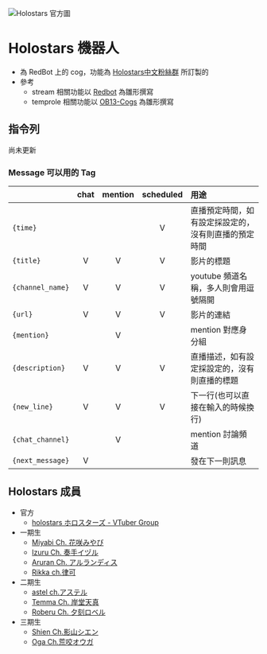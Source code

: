 ![Holostars 官方圖](https://user-images.strikinglycdn.com/res/hrscywv4p/image/upload/c_limit,fl_lossy,h_9000,w_1200,f_auto,q_auto/1369026/794682_591223.png)
# Holostars 機器人

* 為 RedBot 上的 cog，功能為 [Holostars中文粉絲群](https://discord.gg/h8ZVAJ4nAq) 所訂製的 
* 參考
  * stream 相關功能以 [Redbot](https://github.com/Cog-Creators/Red-DiscordBot) 為雛形撰寫
  * temprole 相關功能以 [OB13-Cogs](https://github.com/Obi-Wan3/OB13-Cogs) 為雛形撰寫
  
## 指令列

尚未更新

### Message 可以用的 Tag

||chat|mention|scheduled|用途|
|:---|:---:|:---:|:---:|:---|
|`{time}`			| | |V|直播預定時間，如有設定採設定的，沒有則直播的預定時間|
|`{title}`	    |V|V|V|影片的標題|
|`{channel_name}`	|V|V|V|youtube 頻道名稱，多人則會用逗號隔開|
|`{url}`	        |V|V|V|影片的連結|
|`{mention}`		| |V| |mention 對應身分組|
|`{description}`	|V|V|V|直播描述，如有設定採設定的，沒有則直播的標題|
|`{new_line}`	    |V|V|V|下一行(也可以直接在輸入的時候換行)|
|`{chat_channel}`	| |V| |mention 討論頻道|
|`{next_message}`	|V| | |發在下一則訊息|

## Holostars 成員

* 官方
  * [holostars ホロスターズ - VTuber Group](https://www.youtube.com/channel/UCWsfcksUUpoEvhia0_ut0bA)
* 一期生
  * [Miyabi Ch. 花咲みやび](https://www.youtube.com/channel/UC6t3-_N8A6ME1JShZHHqOMw)
  * [Izuru Ch. 奏手イヅル](https://www.youtube.com/channel/UCZgOv3YDEs-ZnZWDYVwJdmA)
  * [Aruran Ch. アルランディス](https://www.youtube.com/channel/UCKeAhJvy8zgXWbh9duVjIaQ)
  * [Rikka ch.律可](https://www.youtube.com/channel/UC9mf_ZVpouoILRY9NUIaK-w)
* 二期生
  * [astel ch.アステル](https://www.youtube.com/channel/UCNVEsYbiZjH5QLmGeSgTSzg)
  * [Temma Ch. 岸堂天真](https://www.youtube.com/channel/UCGNI4MENvnsymYjKiZwv9eg)
  * [Roberu Ch. 夕刻ロベル](https://www.youtube.com/channel/UCANDOlYTJT7N5jlRC3zfzVA)
* 三期生
  * [Shien Ch.影山シエン](https://www.youtube.com/channel/UChSvpZYRPh0FvG4SJGSga3g)
  * [Oga Ch.荒咬オウガ](https://www.youtube.com/channel/UCwL7dgTxKo8Y4RFIKWaf8gA)
